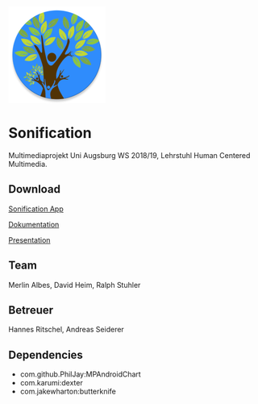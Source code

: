 ![Logo](sonification/app/src/main/res/mipmap-xxxhdpi/ic_launcher_round.png)
# Sonification

Multimediaprojekt Uni Augsburg WS 2018/19, Lehrstuhl Human Centered Multimedia.

## Download

[Sonification App](/uploads/6cf328b6b4db1bb05e7591b5db3d58a8/Sonification.apk)

[Dokumentation](/uploads/09fa4916e2f67804aaf66ade0c7f9fcd/Sonification_Documentation.pdf)

[Presentation](/uploads/9be22531e590a99f7c4220c2e441319d/Sonification_Presentation.pptx)

## Team

Merlin Albes, David Heim, Ralph Stuhler

## Betreuer

Hannes Ritschel, Andreas Seiderer

## Dependencies

* com.github.PhilJay:MPAndroidChart
* com.karumi:dexter
* com.jakewharton:butterknife
